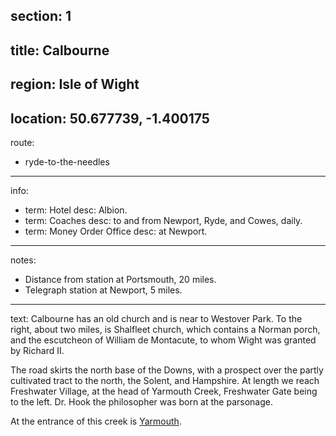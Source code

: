 ﻿section: 1
----
title: Calbourne
----
region: Isle of Wight
----
location: 50.677739, -1.400175
----
route:
- ryde-to-the-needles
----
info:
- term: Hotel
  desc: Albion.
- term: Coaches
  desc: to and from Newport, Ryde, and Cowes, daily.
- term: Money Order Office
  desc: at Newport.
----
notes:
- Distance from station at Portsmouth, 20 miles.
- Telegraph station at Newport, 5 miles.
----
text: Calbourne has an old church and is near to Westover Park. To the right, about two miles, is Shalfleet church, which contains a Norman porch, and the escutcheon of William de Montacute, to whom Wight was granted by Richard II.

The road skirts the north base of the Downs, with a prospect over the partly cultivated tract to the north, the Solent, and Hampshire. At length we reach Freshwater Village, at the head of Yarmouth Creek, Freshwater Gate being to the left. Dr. Hook the philosopher was born at the parsonage.

At the entrance of this creek is [Yarmouth](/stations/yarmouth).
